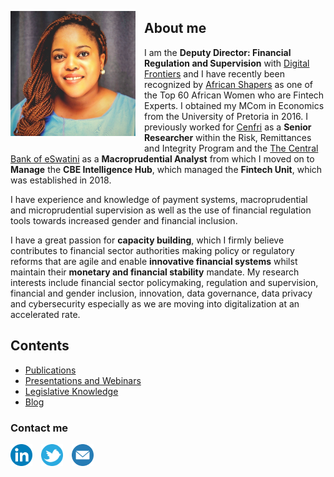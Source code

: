 <dl>
<img src="Nolwazi--PIC.jpg" style="border: 0pt none; margin-bottom: 1em; float: left; margin-right: 1em;" height="200">
<p style="text-align: left;">
</p>
</dl> 

## About me
 
I am the **Deputy Director: Financial Regulation and Supervision** with <a href="https://digitalfrontiers.org" target="_bank">Digital Frontiers</a> and I have recently been recognized by <a href="https://africanshapers.com/en/60-african-women-experts-in-fintech/" target="_bank">African Shapers</a> as one of the Top 60 African Women who are Fintech Experts. I obtained my MCom in Economics from the University of Pretoria in 2016. I previously worked for <a href="https://cenfri.org" target="_bank">Cenfri</a> as a **Senior Researcher** within the Risk, Remittances and Integrity Program and the <a href="https://www.centralbank.org.sz" target="_bank">The Central Bank of eSwatini</a> as a **Macroprudential Analyst** from which I moved on to **Manage** the **CBE Intelligence Hub**, which managed the **Fintech Unit**, which was established in 2018. 

I have experience and knowledge of payment systems, macroprudential and microprudential supervision as well as the use of financial regulation tools towards increased gender and financial inclusion.

I have a great passion for **capacity building**, which I firmly believe contributes to financial sector authorities making policy or regulatory reforms that are agile and enable **innovative financial systems** whilst maintain their **monetary and financial stability** mandate. My research interests include financial sector policymaking, regulation and supervision, financial and gender inclusion, innovation, data governance, data privacy and cybersecurity especially as we are moving into digitalization at an accelerated rate.

## Contents

* [Publications](#publications)
* [Presentations and Webinars](#presentations-and-webinars)
* [Legislative Knowledge](#legislative-knowledge)
* [Blog](#blog)


### Contact me
<p style="text-align: centre;">
<a href="https://www.linkedin.com/in/nolwazi-hlophe/" target="_bank">
<dl>
<img src="LinkedIn.png" style="border: 0pt none; margin-bottom: 1em;float: left; margin-right: 1em;" height="35">
</dl>
</a>
<a href="https://twitter.com/hlophe_nolwazi" target="_bank">
<dl>
<img src="Twitter.png" style="border: 0pt none; margin-bottom: 1em;float: left; margin-right: 1em;" height="35">
</dl>
</a>
<a href="mailto:nolwazihlophe@gmail.com">
<dl>
<img src="Email.png" style="border: 0pt none; margin-bottom: 1em;float: left; margin-right: 1em;" height="35">
</dl>
</a>
</p>
